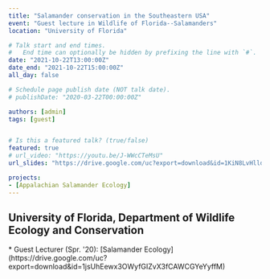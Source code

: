 ```yaml
---
title: "Salamander conservation in the Southeastern USA"
event: "Guest lecture in Wildlife of Florida--Salamanders"
location: "University of Florida"

# Talk start and end times.
#   End time can optionally be hidden by prefixing the line with `#`.
date: "2021-10-22T13:00:00Z"
date_end: "2021-10-22T15:00:00Z"
all_day: false

# Schedule page publish date (NOT talk date).
# publishDate: "2020-03-22T00:00:00Z"

authors: [admin]
tags: [guest]


# Is this a featured talk? (true/false)
featured: true
# url_video: "https://youtu.be/J-WWcCTeMsU"
url_slides: "https://drive.google.com/uc?export=download&id=1KiN8LvHlldKKvAohr6O1tOQD46dUwNfS"

projects:
- [Appalachian Salamander Ecology]
---
```


<h2>University of Florida, Department of Wildlife Ecology and Conservation</h2>
* Guest Lecturer (Spr. '20): [Salamander Ecology](https://drive.google.com/uc?export=download&id=1jsUhEewx3OWyfGIZvX3fCAWCGYeYyffM)
